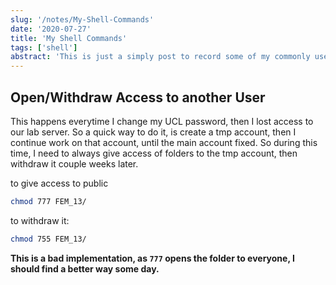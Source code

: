 ```yaml
---
slug: '/notes/My-Shell-Commands'
date: '2020-07-27'
title: 'My Shell Commands'
tags: ['shell']
abstract: 'This is just a simply post to record some of my commonly used bash script. So that I can copy paste quickly.'
---
```


## Open/Withdraw Access to another User

This happens everytime I change my UCL password, then I lost access to our lab server. So a quick way to do it, is create a tmp account, then I continue work on that account, until the main account fixed. So during this time, I need to always give access of folders to the tmp account, then withdraw it couple weeks later.

to give access to public


```bash
chmod 777 FEM_13/
```

to withdraw it:

```bash
chmod 755 FEM_13/
```

**This is a bad implementation, as `777` opens the folder to everyone, I should find a better way some day.**